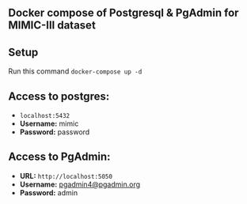 ## Docker compose of Postgresql & PgAdmin for MIMIC-III dataset

## Setup
Run this command `docker-compose up -d`

## Access to postgres: 
* `localhost:5432`
* **Username:** mimic
* **Password:** password

## Access to PgAdmin: 
* **URL:** `http://localhost:5050`
* **Username:** pgadmin4@pgadmin.org
* **Password:** admin
